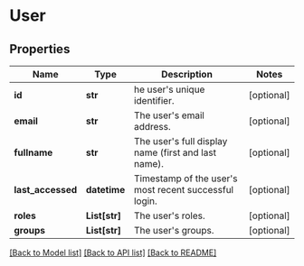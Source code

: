 # User


## Properties

Name | Type | Description | Notes
------------ | ------------- | ------------- | -------------
**id** | **str** | he user&#39;s unique identifier. | [optional] 
**email** | **str** | The user&#39;s email address. | [optional] 
**fullname** | **str** | The user&#39;s full display name (first and last name). | [optional] 
**last_accessed** | **datetime** | Timestamp of the user&#39;s most recent successful login. | [optional] 
**roles** | **List[str]** | The user&#39;s roles. | [optional] 
**groups** | **List[str]** | The user&#39;s groups. | [optional] 

[[Back to Model list]](../README.md#documentation-for-models) [[Back to API list]](../README.md#documentation-for-api-endpoints) [[Back to README]](../README.md)


